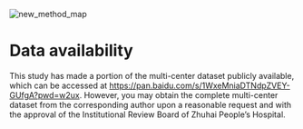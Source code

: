 ![new_method_map](https://github.com/user-attachments/assets/0b5a61f3-44cd-4a84-883f-89450c62294f)
# Data availability
This study has made a portion of the multi-center dataset publicly available, which can be accessed at https://pan.baidu.com/s/1WxeMniaDTNdpZVEY-GUfgA?pwd=w2ux. However, you may obtain the complete multi-center dataset from the corresponding author upon a reasonable request and with the approval of the Institutional Review Board of Zhuhai People’s Hospital.
